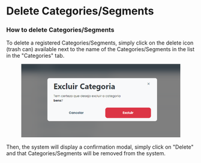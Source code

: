 # Delete Categories/Segments

### How to delete Categories/Segments

To delete a registered Categories/Segments, simply click on the delete icon (trash can) available next to the name of the Categories/Segments in the list in the "Categories" tab.



<figure><img src="../../../../.gitbook/assets/del-cat.png" alt=""><figcaption></figcaption></figure>

Then, the system will display a confirmation modal, simply click on "Delete" and that Categories/Segments will be removed from the system.

